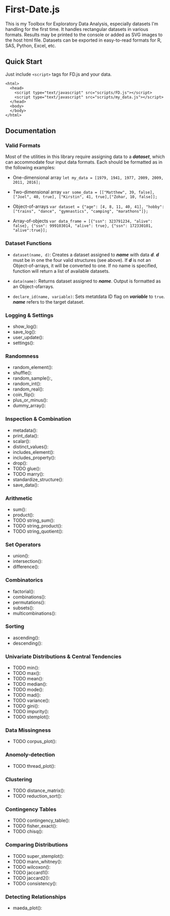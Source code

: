# First-Date.js
This is my Toolbox for Exploratory Data Analysis, especially datasets I'm handling for the first time. It handles rectangular datasets in various formats. Results may be printed to the console or added as SVG images to the host html file. Datasets can be exported in easy-to-read formats for R, SAS, Python, Excel, etc. 

## Quick Start

Just include `<script>` tags for FD.js and your data.

```
<html>
  <head>   
    <script type="text/javascript" src="scripts/FD.js"></script>
    <script type="text/javascript" src="scripts/my_data.js"></script>
  </head>
  <body>
  </body>
</html>
```

## Documentation

### Valid Formats

Most of the utilities in this library require assigning data to a ***dataset***, which can accommodate four input data formats. Each should be formatted as in the following examples:

- One-dimensional array
  `let my_data = [1979, 1941, 1977, 2009, 2009, 2011, 2016];`
- Two-dimensional array
  `var some_data = [["Matthew", 39, false],["Joel", 40, true], ["Kirstin", 41, true],["Zohar, 10, false]];`
  
- Object-of-arrays
  `var dataset = {"age": [4, 8, 11, 40, 41], "hobby": ["trains", "dance", "gymnastics", "camping", "marathons"]};`
  
- Array-of-objects
  `var data_frame = [{"ssn": 323791234, "alive": false}, {"ssn": 999103014, "alive": true}, {"ssn": 172330101, "alive":true}];`

### Dataset Functions

 - `dataset(name, d)`: Creates a dataset assigned to ***name*** with data ***d***. ***d*** must be in one the four valid structures (see above). If ***d*** is not an Object-of-arrays, it will be converted to one. If no name is specified, function will return a list of available datasets.

 - `data(name)`: Returns dataset assigned to ***name***. Output is formatted as an Object-ofarrays.
 
 - `declare_id(name, variable)`: Sets metatdata ID flag on ***variable*** to `true`. ***name*** refers to the target dataset. 
 
### Logging & Settings

- show_log():
- save_log():
- user_update():
- settings():

### Randomness

- random_element():
- shuffle():
- random_sample():,
- random_int():
- random_real():
- coin_flip():
- plus_or_minus():
- dummy_array():

### Inspection & Combination

- metadata():
- print_data():
- scalar():
- distinct_values():
- includes_element():
- includes_property():
- drop():
- TODO glue():
- TODO marry():
- standardize_structure():
- save_data():

### Arithmetic

 - sum():
 - product():
 - TODO string_sum():
 - TODO string_product():
 - TODO string_quotient():
    
### Set Operators

- union():
- intersection():
- difference():

### Combinatorics

- factorial():
- combinations():
- permutations():
- subsets():
- multicombinations():

### Sorting

- ascending():
- descending():

### Univariate Distributions & Central Tendencies

- TODO min():
- TODO max():
- TODO mean():
- TODO median():
- TODO mode():
- TODO mad():
- TODO variance():
- TODO gini():
- TODO impurity():
- TODO stemplot():

### Data Missingness

- TODO corpus_plot():

### Anomoly-detection

- TODO thread_plot(): 

### Clustering

- TODO distance_matrix():
- TODO reduction_sort():

### Contingency Tables

- TODO contingency_table():
- TODO fisher_exact():
- TODO chisq():

### Comparing Distributions
- TODO super_stemplot():
- TODO mann_whitney():
- TODO wilcoxon():
- TODO jaccard1():
- TODO jaccard2():
- TODO consistency():

### Detecting Relationships

- maeda_plot():
